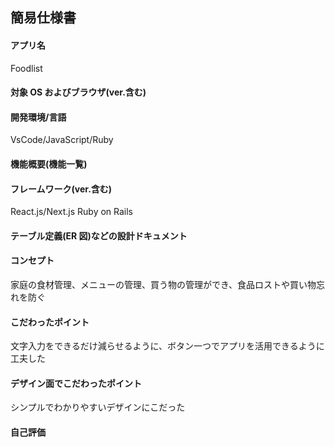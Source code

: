 ## 簡易仕様書

#### アプリ名

Foodlist

#### 対象 OS およびブラウザ(ver.含む)

#### 開発環境/言語

VsCode/JavaScript/Ruby

#### 機能概要(機能一覧)

#### フレームワーク(ver.含む)

React.js/Next.js
Ruby on Rails

#### テーブル定義(ER 図)などの設計ドキュメント

#### コンセプト

家庭の食材管理、メニューの管理、買う物の管理ができ、食品ロストや買い物忘れを防ぐ

#### こだわったポイント

文字入力をできるだけ減らせるように、ボタン一つでアプリを活用できるように工夫した

#### デザイン面でこだわったポイント

シンプルでわかりやすいデザインにこだった

#### 自己評価
